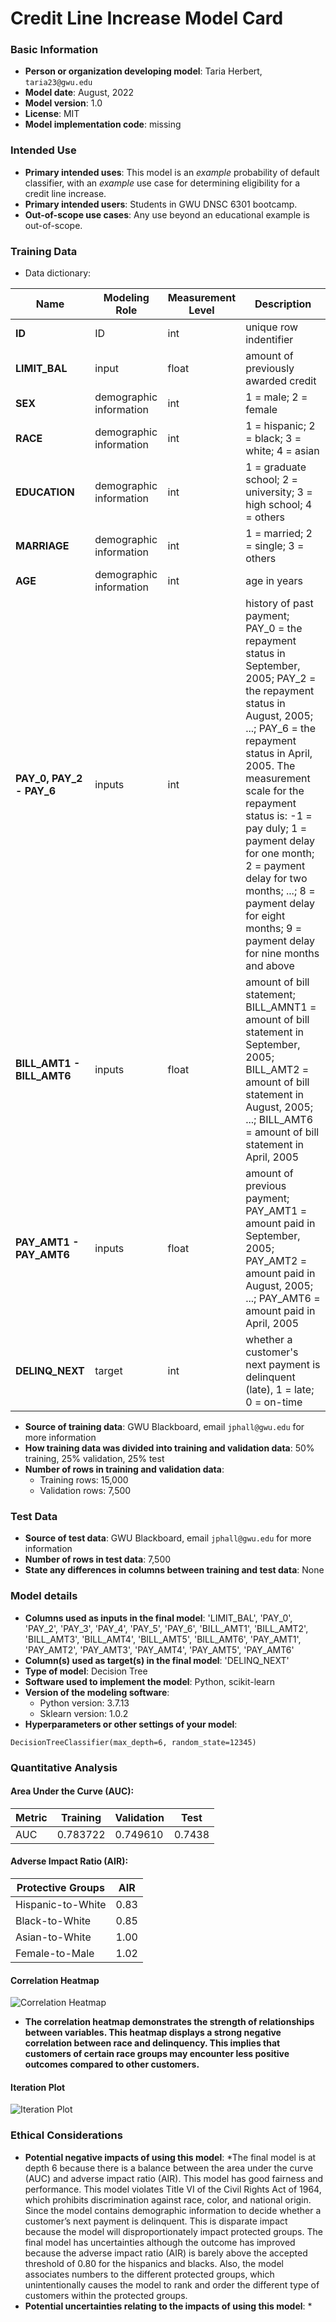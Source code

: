 # Credit Line Increase Model Card

### Basic Information

* **Person or organization developing model**: Taria Herbert, `taria23@gwu.edu`
* **Model date**: August, 2022
* **Model version**: 1.0
* **License**: MIT
* **Model implementation code**: missing

### Intended Use
* **Primary intended uses**: This model is an *example* probability of default classifier, with an *example* use case for determining eligibility for a credit line increase.
* **Primary intended users**: Students in GWU DNSC 6301 bootcamp.
* **Out-of-scope use cases**: Any use beyond an educational example is out-of-scope.

### Training Data

* Data dictionary: 

| Name | Modeling Role | Measurement Level| Description|
| ---- | ------------- | ---------------- | ---------- |
|**ID**| ID | int | unique row indentifier |
| **LIMIT_BAL** | input | float | amount of previously awarded credit |
| **SEX** | demographic information | int | 1 = male; 2 = female
| **RACE** | demographic information | int | 1 = hispanic; 2 = black; 3 = white; 4 = asian |
| **EDUCATION** | demographic information | int | 1 = graduate school; 2 = university; 3 = high school; 4 = others |
| **MARRIAGE** | demographic information | int | 1 = married; 2 = single; 3 = others |
| **AGE** | demographic information | int | age in years |
| **PAY_0, PAY_2 - PAY_6** | inputs | int | history of past payment; PAY_0 = the repayment status in September, 2005; PAY_2 = the repayment status in August, 2005; ...; PAY_6 = the repayment status in April, 2005. The measurement scale for the repayment status is: -1 = pay duly; 1 = payment delay for one month; 2 = payment delay for two months; ...; 8 = payment delay for eight months; 9 = payment delay for nine months and above |
| **BILL_AMT1 - BILL_AMT6** | inputs | float | amount of bill statement; BILL_AMNT1 = amount of bill statement in September, 2005; BILL_AMT2 = amount of bill statement in August, 2005; ...; BILL_AMT6 = amount of bill statement in April, 2005 |
| **PAY_AMT1 - PAY_AMT6** | inputs | float | amount of previous payment; PAY_AMT1 = amount paid in September, 2005; PAY_AMT2 = amount paid in August, 2005; ...; PAY_AMT6 = amount paid in April, 2005 |
| **DELINQ_NEXT**| target | int | whether a customer's next payment is delinquent (late), 1 = late; 0 = on-time |

* **Source of training data**: GWU Blackboard, email `jphall@gwu.edu` for more information
* **How training data was divided into training and validation data**: 50% training, 25% validation, 25% test
* **Number of rows in training and validation data**:
  * Training rows: 15,000
  * Validation rows: 7,500

### Test Data
* **Source of test data**: GWU Blackboard, email `jphall@gwu.edu` for more information
* **Number of rows in test data**: 7,500
* **State any differences in columns between training and test data**: None

### Model details
* **Columns used as inputs in the final model**: 'LIMIT_BAL',
       'PAY_0', 'PAY_2', 'PAY_3', 'PAY_4', 'PAY_5', 'PAY_6', 'BILL_AMT1',
       'BILL_AMT2', 'BILL_AMT3', 'BILL_AMT4', 'BILL_AMT5', 'BILL_AMT6',
       'PAY_AMT1', 'PAY_AMT2', 'PAY_AMT3', 'PAY_AMT4', 'PAY_AMT5', 'PAY_AMT6'
* **Column(s) used as target(s) in the final model**: 'DELINQ_NEXT'
* **Type of model**: Decision Tree 
* **Software used to implement the model**: Python, scikit-learn
* **Version of the modeling software**: 
  * Python version: 3.7.13
  * Sklearn version: 1.0.2
* **Hyperparameters or other settings of your model**:
```
DecisionTreeClassifier(max_depth=6, random_state=12345)
```
### Quantitative Analysis

#### Area Under the Curve (AUC):

| Metric | Training | Validation | Test |
| ------ | -------- | ---------- | ---- |
| AUC | 0.783722 | 0.749610 | 0.7438 |

#### Adverse Impact Ratio (AIR):

| Protective Groups | AIR |
| ----------------- | --- |
| Hispanic-to-White | 0.83 |
| Black-to-White | 0.85 |
| Asian-to-White | 1.00 |
| Female-to-Male | 1.02 |

#### Correlation Heatmap
![Correlation Heatmap](https://github.com/tariaherbert/dnsc-6301-project/blob/main/correlation%20heatmap.png)
* **The correlation heatmap demonstrates the strength of relationships between variables. This heatmap displays a strong negative correlation between race and delinquency. This implies that customers of certain race groups may encounter less positive outcomes compared to other customers.**

#### Iteration Plot
![Iteration Plot](https://github.com/tariaherbert/dnsc-6301-project/blob/main/iteration%20plot.png)

### Ethical Considerations
* **Potential negative impacts of using this model**:
    *The final model is at depth 6 because there is a balance between the area under  the curve (AUC) and adverse impact ratio (AIR). This model has good fairness and performance. This model violates Title VI of the Civil Rights Act of 1964, which prohibits discrimination against race, color, and national origin. Since the model contains demographic information to decide whether a customer’s next payment is delinquent. This is disparate impact because the model will disproportionately impact protected groups. The final model has uncertainties although the outcome has improved because the adverse impact ratio (AIR) is barely above the accepted threshold of 0.80 for the hispanics and blacks. Also, the model associates numbers to the different protected groups, which unintentionally causes the model to rank and order the different type of customers within the protected groups.
* **Potential uncertainties relating to the impacts of using this model**:
   *
